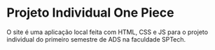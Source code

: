 # Projeto Individual One Piece

O site é uma aplicação local feita com HTML, CSS e JS para o projeto individual do primeiro semestre de ADS na faculdade SPTech.
